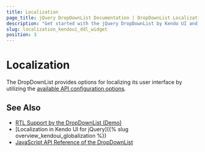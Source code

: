 ```yaml
---
title: Localization
page_title: jQuery DropDownList Documentation | DropDownList Localization | Kendo UI
description: "Get started with the jQuery DropDownList by Kendo UI and translate its messages for different culture locales."
slug: localization_kendoui_ddl_widget
position: 3
---
```


# Localization

The DropDownList provides options for localizing its user interface by utilizing the [available API configuration options](api/javascript/ui/dropdownlist).

## See Also

* [RTL Support by the DropDownList (Demo)](https://demos.telerik.com/kendo-ui/dropdownlist/right-to-left-support)
* [Localization in Kendo UI for jQuery]({% slug overview_kendoui_globalization %})
* [JavaScript API Reference of the DropDownList](/api/javascript/ui/dropdownlist)
